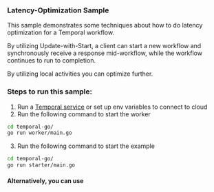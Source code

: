### Latency-Optimization Sample

This sample demonstrates some techniques about how to do latency optimization for a Temporal workflow.

By utilizing Update-with-Start, a client can start a new workflow and synchronously receive 
a response mid-workflow, while the workflow continues to run to completion.

By utilizing local activities you can optimize further.

### Steps to run this sample:
1) Run a [Temporal service](https://github.com/temporalio/samples-go/tree/main/#how-to-use) or set up env variables to connect to cloud
2) Run the following command to start the worker
```bash
cd temporal-go/
go run worker/main.go
```
3) Run the following command to start the example
```bash
cd temporal-go/
go run starter/main.go
```


#### Alternatively, you can use 